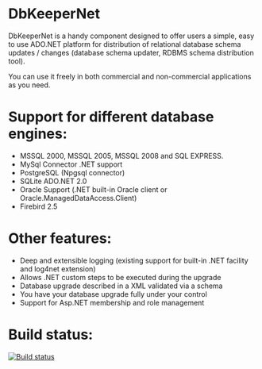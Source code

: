 # DbKeeperNet

DbKeeperNet is a handy component designed to offer users a simple, easy to use ADO.NET platform for distribution 
of relational database schema updates / changes (database schema updater, RDBMS schema distribution tool). 

You can use it freely in both commercial and non-commercial applications as you need. 

# Support for different database engines:

* MSSQL 2000, MSSQL 2005, MSSQL 2008 and SQL EXPRESS.
* MySql Connector .NET support
* PostgreSQL (Npgsql connector)
* SQLite ADO.NET 2.0
* Oracle Support (.NET built-in Oracle client or Oracle.ManagedDataAccess.Client)
* Firebird 2.5

# Other features:
* Deep and extensible logging (existing support for built-in .NET facility and log4net extension)
* Allows .NET custom steps to be executed during the upgrade
* Database upgrade described in a XML validated via a schema
* You have your database upgrade fully under your control
* Support for Asp.NET membership and role management

# Build status:
[![Build status](https://ci.appveyor.com/api/projects/status/eee73ecr9nqr8i16/branch/master?svg=true)](https://ci.appveyor.com/project/voloda/dbkeepernet/branch/master)
